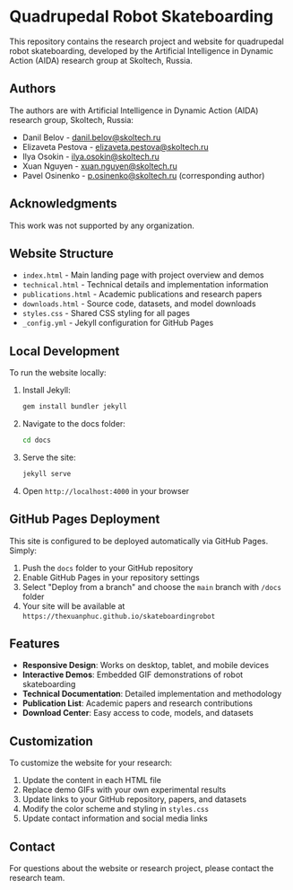 # Quadrupedal Robot Skateboarding

This repository contains the research project and website for quadrupedal robot skateboarding, developed by the Artificial Intelligence in Dynamic Action (AIDA) research group at Skoltech, Russia.

## Authors

The authors are with Artificial Intelligence in Dynamic Action (AIDA) research group, Skoltech, Russia:
- Danil Belov - danil.belov@skoltech.ru
- Elizaveta Pestova - elizaveta.pestova@skoltech.ru  
- Ilya Osokin - ilya.osokin@skoltech.ru
- Xuan Nguyen - xuan.nguyen@skoltech.ru
- Pavel Osinenko - p.osinenko@skoltech.ru (corresponding author)

## Acknowledgments

This work was not supported by any organization.

## Website Structure

- `index.html` - Main landing page with project overview and demos
- `technical.html` - Technical details and implementation information
- `publications.html` - Academic publications and research papers
- `downloads.html` - Source code, datasets, and model downloads
- `styles.css` - Shared CSS styling for all pages
- `_config.yml` - Jekyll configuration for GitHub Pages

## Local Development

To run the website locally:

1. Install Jekyll:
   ```bash
   gem install bundler jekyll
   ```

2. Navigate to the docs folder:
   ```bash
   cd docs
   ```

3. Serve the site:
   ```bash
   jekyll serve
   ```

4. Open `http://localhost:4000` in your browser

## GitHub Pages Deployment

This site is configured to be deployed automatically via GitHub Pages. Simply:

1. Push the `docs` folder to your GitHub repository
2. Enable GitHub Pages in your repository settings
3. Select "Deploy from a branch" and choose the `main` branch with `/docs` folder
4. Your site will be available at `https://thexuanphuc.github.io/skateboardingrobot`

## Features

- **Responsive Design**: Works on desktop, tablet, and mobile devices
- **Interactive Demos**: Embedded GIF demonstrations of robot skateboarding
- **Technical Documentation**: Detailed implementation and methodology
- **Publication List**: Academic papers and research contributions
- **Download Center**: Easy access to code, models, and datasets

## Customization

To customize the website for your research:

1. Update the content in each HTML file
2. Replace demo GIFs with your own experimental results
3. Update links to your GitHub repository, papers, and datasets
4. Modify the color scheme and styling in `styles.css`
5. Update contact information and social media links

## Contact

For questions about the website or research project, please contact the research team.
